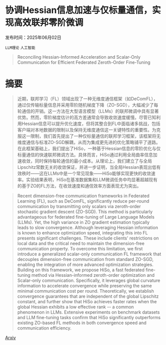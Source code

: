 # 协调Hessian信息加速与仅标量通信，实现高效联邦零阶微调

发布时间：2025年06月02日

`LLM理论` `人工智能`

> Reconciling Hessian-Informed Acceleration and Scalar-Only Communication for Efficient Federated Zeroth-Order Fine-Tuning

# 摘要

> 近期，联邦学习（FL）领域出现了一种无维度通信框架（如DeComFL），通过仅传输标量信息并采用零阶随机梯度下降（ZO-SGD），大幅减少了每轮通信的开销。这一方法在大型语言模型（LLMs）的联邦微调中具有显著优势。然而，零阶梯度估计的高方差通常会导致收敛速度缓慢。尽管已知利用Hessian信息可以提升优化速度，但将其整合到FL中面临诸多挑战，包括客户端对本地数据的限制以及保持无维度通信这一关键特性的重要性。为克服这一限制，我们首先提出了一种仅标量通信的联邦学习框架，该框架将无维度通信与标准ZO-SGD解耦，从而为集成更先进的优化策略铺平了道路。在此框架基础上，我们提出了HiSo，一种基于Hessian信息的零阶优化与仅标量通信的快速联邦微调方法。具体而言，HiSo通过利用全局曲率信息加速收敛，同时保持每轮通信的最小成本。从理论上，我们建立了与全局Lipschitz常数无关的收敛保证，并进一步证明，当全局Hessian表现出低有效秩时——这在LLMs中是一个常见现象——HiSo能够实现更快的收敛速率。实验结果表明，HiSo在基准数据集和LLM微调任务中均显著超越现有的基于ZO的FL方法，在收敛速度和通信效率方面表现尤为突出。

> Recent dimension-free communication frameworks in Federated Learning (FL), such as DeComFL, significantly reduce per-round communication by transmitting only scalars via zeroth-order stochastic gradient descent (ZO-SGD). This method is particularly advantageous for federated fine-tuning of Large Language Models (LLMs). Yet, the high variance in ZO gradient estimation typically leads to slow convergence. Although leveraging Hessian information is known to enhance optimization speed, integrating this into FL presents significant challenges. These include clients' restrictions on local data and the critical need to maintain the dimension-free communication property. To overcome this limitation, we first introduce a generalized scalar-only communication FL framework that decouples dimension-free communication from standard ZO-SGD, enabling the integration of more advanced optimization strategies. Building on this framework, we propose HiSo, a fast federated fine-tuning method via Hessian-informed zeroth-order optimization and Scalar-only communication. Specifically, it leverages global curvature information to accelerate convergence while preserving the same minimal communication cost per round. Theoretically, we establish convergence guarantees that are independent of the global Lipschitz constant, and further show that HiSo achieves faster rates when the global Hessian exhibits a low effective rank -- a common phenomenon in LLMs. Extensive experiments on benchmark datasets and LLM fine-tuning tasks confirm that HiSo significantly outperforms existing ZO-based FL methods in both convergence speed and communication efficiency.

[Arxiv](https://arxiv.org/abs/2506.02370)